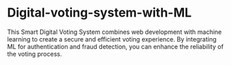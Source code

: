 # Digital-voting-system-with-ML
This Smart Digital Voting System combines web development with machine learning to create a secure and efficient voting experience. By integrating ML for authentication and fraud detection, you can enhance the reliability of the voting process.
